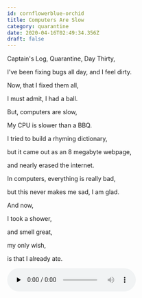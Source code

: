 ```yaml
---
id: cornflowerblue-orchid
title: Computers Are Slow
category: quarantine
date: 2020-04-16T02:49:34.356Z
draft: false
---
```


Captain's Log, Quarantine, Day Thirty,

I've been fixing bugs all day, and I feel dirty.

Now, that I fixed them all,

I must admit, I had a ball.

But, computers are slow,

My CPU is slower than a BBQ.

I tried to build a rhyming dictionary,

but it came out as an 8 megabyte webpage,

and nearly erased the internet.

In computers, everything is really bad,

but this never makes me sad, I am glad.

And now,

I took a shower,

and smell great,

my only wish,

is that I already ate.

<audio controls="" preload="none" class="rounded"><source src="poems/day30.mp3" type="audio/mpeg"></audio>